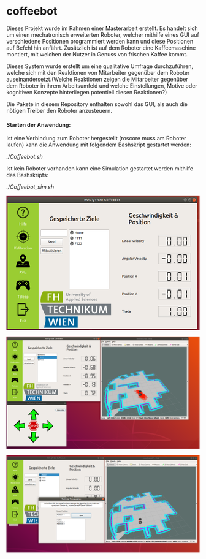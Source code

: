 ﻿# coffeebot

Dieses Projekt wurde im Rahmen einer Masterarbeit erstellt. Es handelt sich um einen mechatronisch erweiterten Roboter, welcher mithilfe eines GUI auf verschiedene Positionen programmiert werden kann und diese Positionen auf Befehl hin anfährt. Zusätzlich ist auf dem Roboter eine Kaffeemaschine montiert, mit welchen der Nutzer in Genuss von frischen Kaffee kommt.

Dieses System wurde erstellt um eine qualitative Umfrage durchzuführen, welche sich mit den Reaktionen von Mitarbeiter gegenüber dem Roboter auseinandersetzt.(Welche Reaktionen zeigen die Mitarbeiter gegenüber dem Roboter in ihrem Arbeitsumfeld und welche Einstellungen, Motive oder kognitiven Konzepte hinterliegen potentiell diesen Reaktionen?)

Die Pakete in diesem Repository enthalten sowohl das GUI, als auch die nötigen Treiber den Roboter anzusteuern.

#### Starten der Anwendung:

Ist eine Verbindung zum Roboter hergestellt (roscore muss am Roboter laufen) kann die Anwendung mit folgendem Bashskript gestartet werden:

*./Coffeebot.sh*

Ist kein Roboter vorhanden kann eine Simulation gestartet werden mithilfe des Bashskripts:

*./Coffeebot_sim.sh*


![alt text](https://github.com/wolwalstud/coffeebot/blob/main/startside.png)

![alt text](https://github.com/wolwalstud/coffeebot/blob/main/gui.png)

![alt text](https://github.com/wolwalstud/coffeebot/blob/main/kalibration.png)
